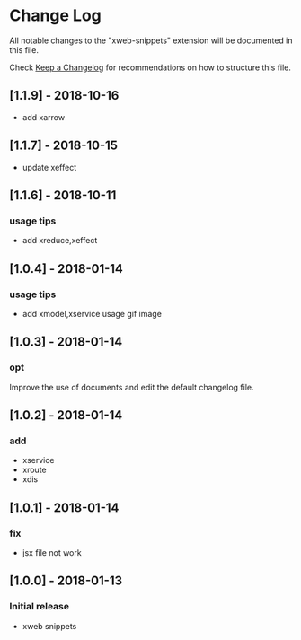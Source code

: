 # Change Log
All notable changes to the "xweb-snippets" extension will be documented in this file.

Check [Keep a Changelog](http://keepachangelog.com/) for recommendations on how to structure this file.

## [1.1.9] - 2018-10-16
- add xarrow

## [1.1.7] - 2018-10-15
- update xeffect

## [1.1.6] - 2018-10-11
### usage tips
- add xreduce,xeffect

## [1.0.4] - 2018-01-14
### usage tips
- add xmodel,xservice usage gif image


## [1.0.3] - 2018-01-14
### opt
Improve the use of documents and edit the default changelog file.

## [1.0.2] - 2018-01-14
### add
- xservice
- xroute
- xdis

## [1.0.1] - 2018-01-14
### fix
- jsx file not work

## [1.0.0] - 2018-01-13
### Initial release
- xweb snippets
